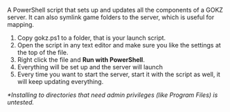 A PowerShell script that sets up and updates all the components of a GOKZ server.
It can also symlink game folders to the server, which is useful for mapping.

1. Copy gokz.ps1 to a folder, that is your launch script.
2. Open the script in any text editor and make sure you like the settings at the top of the file.
3. Right click the file and **Run with PowerShell**.
4. Everything will be set up and the server will launch
5. Every time you want to start the server, start it with the script as well, it will keep updating everything.

*\*Installing to directories that need admin privileges (like Program Files) is untested.* 
